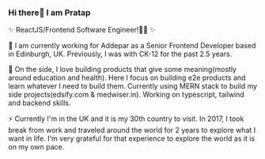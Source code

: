 ### Hi there👋 I am Pratap

✨ ReactJS/Frontend Software Engineer!👨‍💻 ✨

🚀 I am currently working for Addepar as a Senior Frontend Developer based in Edinburgh, UK. Previously, I was with CK-12 for the past 2.5 years.

🌱 On the side, I love building products that give some meaning(mostly around education and health). Here I focus on building e2e products and learn whatever I need to build them. Currently using MERN stack to build my side projects(edsify.com & medwiser.in). Working on typescript, tailwind and backend skills.

⚡ Currently I'm in the UK and it is my 30th country to visit. In 2017, I took break from work and traveled around the world for 2 years to explore what I want in life. I'm very grateful for that experience to explore the world as it is on my own pace.


<!--
**pratapbunga/pratapbunga** is a ✨ _special_ ✨ repository because its `README.md` (this file) appears on your GitHub profile.

Here are some ideas to get you started:

- 🔭 I’m currently working on ...
- 🌱 I’m currently learning ...
- 👯 I’m looking to collaborate on ...
- 🤔 I’m looking for help with ...
- 💬 Ask me about ...
- 📫 How to reach me: ...
- 😄 Pronouns: ...
- ⚡ Fun fact: ...
-->

